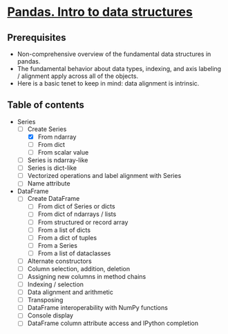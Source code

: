 # [Pandas. Intro to data structures][tutorial]

## Prerequisites

- Non-comprehensive overview of
  the fundamental data structures in pandas.
- The fundamental behavior
  about data types, indexing, and axis labeling / alignment
  apply across all of the objects.
- Here is a basic tenet to keep in mind:
  data alignment is intrinsic.

## Table of contents

- Series
  - [ ] Create Series
    - [x] From ndarray
    - [ ] From dict
    - [ ] From scalar value
  - [ ] Series is ndarray-like
  - [ ] Series is dict-like
  - [ ] Vectorized operations and label alignment with Series
  - [ ] Name attribute
- DataFrame
  - [ ] Create DataFrame
    - [ ] From dict of Series or dicts
    - [ ] From dict of ndarrays / lists
    - [ ] From structured or record array
    - [ ] From a list of dicts
    - [ ] From a dict of tuples
    - [ ] From a Series
    - [ ] From a list of dataclasses
  - [ ] Alternate constructors
  - [ ] Column selection, addition, deletion
  - [ ] Assigning new columns in method chains
  - [ ] Indexing / selection
  - [ ] Data alignment and arithmetic
  - [ ] Transposing
  - [ ] DataFrame interoperability with NumPy functions
  - [ ] Console display
  - [ ] DataFrame column attribute access and IPython completion

[tutorial]: https://pandas.pydata.org/docs/user_guide/dsintro.html
